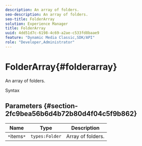 ```yaml
---
description: An array of folders.
seo-description: An array of folders.
seo-title: FolderArray
solution: Experience Manager
title: FolderArray
uuid: 4dd51d7c-6198-4c69-a2ae-c533fd8baae9
feature: "Dynamic Media Classic,SDK/API"
role: "Developer,Administrator"
---
```


# FolderArray{#folderarray}

An array of folders.

 Syntax 

## Parameters {#section-2fc9bea56b6d4b72b80d4f04c5f9b862}

|  Name  | Type  | Description  |
|---|---|---|
|  `*`items`*`  | `types:Folder`  | Array of folders.  |

